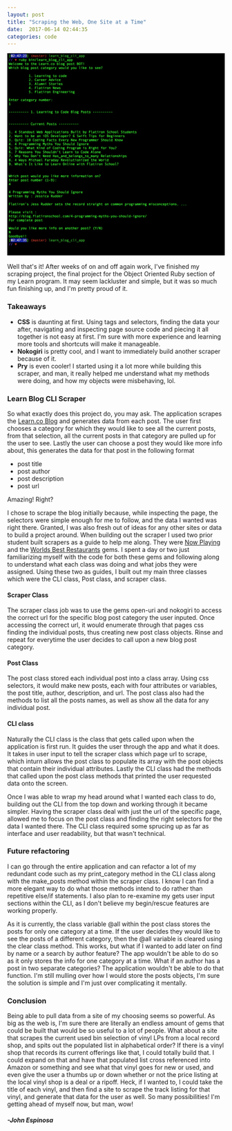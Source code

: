 ```yaml
---
layout: post
title: "Scraping the Web, One Site at a Time"
date:  2017-06-14 02:44:35
categories: code
---
```


![Scraping](/img/ScraperSS.png)

Well that's it! After weeks of on and off again work, I've finished my scraping project, the final project for the Object Oriented Ruby section of my Learn program. It may seem lackluster and simple, but it was so much fun finishing up, and I'm pretty proud of it. 

### Takeaways

+ **CSS** is daunting at first. Using tags and selectors, finding the data your after, navigating and inspecting page source code and piecing it all together is not easy at first. I'm sure with more experience and learning more tools and shortcuts will make it manageable.  
+ **Nokogiri** is pretty cool, and I want to immediately build another scraper because of it.
+ **Pry** is even cooler! I started using it a lot more while building this scraper, and man, it really helped me understand what my methods were doing, and how my objects were misbehaving, lol. 

### Learn Blog CLI Scraper

So what exactly does this project do, you may ask. 
The application scrapes the [Learn.co Blog](http://blog.flatironschool.com) and generates data from each post. The user first chooses a category for which they would like to see all the current posts, from that selection, all the current posts in that category are pulled up for the user to see. Lastly the user can choose a post they would like more info about, this generates the data for that post in the following format

- post title
- post author
- post description
- post url 

Amazing! Right? 

I chose to scrape the blog initially because, while inspecting the page, the selectors were simple enough for me to follow, and the data I wanted was right there. Granted, I was also fresh out of ideas for any other sites or data to build a project around. When building out the scraper I used two prior student built scrapers as a guide to help me along. They were [Now Playing](https://github.com/learn-co-curriculum/now-playing-cli-gem) and the [Worlds Best Restaurants](https://github.com/dannyd4315/worlds-best-restaurants-cli-gem) gems. I spent a day or two just familiarizing myself with the code for both these gems and following along to understand what each class was doing and what jobs they were assigned. Using these two as guides, I built out my main three classes which were the CLI class, Post class, and scraper class. 

#### Scraper Class

The scraper class job was to use the gems open-uri and nokogiri to access the correct url for the specific blog post category the user inputed. Once accessing the correct url, it would enumerate through that pages css finding the individual posts, thus creating new post class objects. Rinse and repeat for everytime the user decides to call upon a new blog post category. 

#### Post Class

The post class stored each individual post into a class array. Using css selectors, it would make new posts, each with four attributes or variables, the post title, author, description, and url. The post class also had the methods to list all the posts names, as well as show all the data for any individual post. 

#### CLI class

Naturally the CLI class is the class that gets called upon when the application is first run. It guides the user through the app and what it does. It takes in user input to tell the scraper class which page url to scrape, which inturn allows the post class to populate its array with the post objects that contain their individual attributes. Lastly the CLI class had the methods that called upon the post class methods that printed the user requested data onto the screen. 

Once I was able to wrap my head around what I wanted each class to do, building out the CLI from the top down and working through it became simpler. Having the scraper class deal with just the url of the specific page, allowed me to focus on the post class and finding the right selectors for the data I wanted there. The CLI class required some sprucing up as far as interface and user readability, but that wasn't technical. 

### Future refactoring 

I can go through the entire application and can refactor a lot of my redundant code such as my print_category method in the CLI class along with the make_posts method within the scraper class. I know I can find a more elegant way to do what those methods intend to do rather than repetitive else/if statements. I also plan to re-examine my gets user input sections within the CLI, as I don't believe my begin/rescue features are working properly. 

As it is currently, the class variable @all within the post class stores the posts for only one category at a time. If the user decides they would like to see the posts of a different category, then the @all variable is cleared using the clear class method. This works, but what if I wanted to add later on find by name or a search by author feature? The app wouldn't be able to do so as it only stores the info for one category at a time. What if an author has a post in two separate categories? The application wouldn't be able to do that function. I'm still mulling over how I would store the posts objects, I'm sure the solution is simple and I'm just over complicating it mentally. 

### Conclusion

Being able to pull data from a site of my choosing seems so powerful. As big as the web is, I'm sure there are literally an endless amount of gems that could be built that would be so useful to a lot of people. What about a site that scrapes the current used bin selection of vinyl LPs from a local record shop, and spits out the populated list in alphabetical order? If there is a vinyl shop that records its current offerings like that, I could totally build that. I could expand on that and have that populated list cross referenced into Amazon or something and see what that vinyl goes for new or used, and even give the user a thumbs up or down whether or not the price listing at the local vinyl shop is a deal or a ripoff. Heck, if I wanted to, I could take the title of each vinyl, and then find a site to scrape the track listing for that vinyl, and generate that data for the user as well. So many possibilities! I'm getting ahead of myself now, but man, wow!

#### _-John Espinosa_  